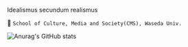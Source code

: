 Idealismus secundum realismus

:deer: `School of Culture, Media and Society(CMS), Waseda Univ.`

![Anurag's GitHub stats](https://github-readme-stats.vercel.app/api?username=Waranziya&show_icons=true&theme=buefy)

